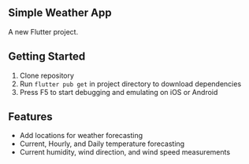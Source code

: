 ## Simple Weather App

A new Flutter project.

## Getting Started

1. Clone repository
2. Run `flutter pub get` in project directory to download dependencies
3. Press F5 to start debugging and emulating on iOS or Android

## Features
- Add locations for weather forecasting
- Current, Hourly, and Daily temperature forecasting
- Current humidity, wind direction, and wind speed measurements
